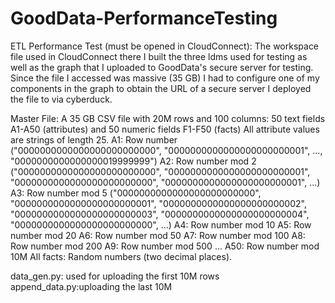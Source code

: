 # GoodData-PerformanceTesting
ETL Performance Test (must be opened in CloudConnect): The workspace file used in CloudConnect there I built the three ldms used for testing as well as the graph that I uploaded to GoodData's secure server for testing. Since the file I accessed was massive (35 GB) I had to configure one of my components in the graph to obtain the URL of a secure server I deployed the file to via cyberduck.

Master File: A 35 GB CSV file with 20M rows and 100 columns: 50 text fields A1-A50 (attributes) and 50 numeric fields F1-F50 (facts)
All attribute values are strings of length 25.
A1: Row number ("0000000000000000000000000", "0000000000000000000000001", ..., "0000000000000000019999999")
A2: Row number mod 2 ("0000000000000000000000000", "0000000000000000000000001", "0000000000000000000000000", "0000000000000000000000001", ...)
A3: Row number mod 5 ("0000000000000000000000000", "0000000000000000000000001", "0000000000000000000000002", "0000000000000000000000003", "0000000000000000000000004", "0000000000000000000000000", ...)
A4: Row number mod 10
A5: Row number mod 20
A6: Row number mod 50
A7: Row number mod 100
A8: Row number mod 200
A9: Row number mod 500
...
A50: Row number mod 10M
All facts: Random numbers (two decimal places).

data_gen.py: used for uploading the first 10M rows 
append_data.py:uploading the last 10M
